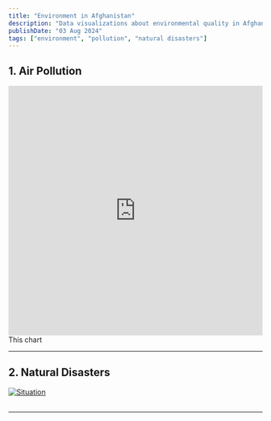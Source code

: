 ```yaml
---
title: "Environment in Afghanistan"
description: "Data visualizations about environmental quality in Afghanistan"
publishDate: "03 Aug 2024"
tags: ["environment", "pollution", "natural disasters"]
---
```



## 1. Air Pollution

<iframe title="Exposure to particulate matter air pollution, 2000 to 2022" aria-label="Interactive line chart" id="datawrapper-chart-lia5T" src="https://datawrapper.dwcdn.net/lia5T/1/" scrolling="no" frameborder="0" style="width: 0; min-width: 100% !important; border: none;" height="496" data-external="1"></iframe><script type="text/javascript">!function(){"use strict";window.addEventListener("message",(function(a){if(void 0!==a.data["datawrapper-height"]){var e=document.querySelectorAll("iframe");for(var t in a.data["datawrapper-height"])for(var r=0;r<e.length;r++)if(e[r].contentWindow===a.source){var i=a.data["datawrapper-height"][t]+"px";e[r].style.height=i}}}))}();
</script>
<br />
This chart

---

## 2. Natural Disasters

<div class='tableauPlaceholder' id='viz1723081705202' style='position: relative'><noscript><a href='https:&#47;&#47;response.reliefweb.int&#47;afghanistan&#47;natural-disasters-dashboard'><img alt='Situation ' src='https:&#47;&#47;public.tableau.com&#47;static&#47;images&#47;Af&#47;Afghanistan-Natural-Disasters_0&#47;Situation&#47;1_rss.png' style='border: none' /></a></noscript><object class='tableauViz'  style='display:none;'><param name='host_url' value='https%3A%2F%2Fpublic.tableau.com%2F' /> <param name='embed_code_version' value='3' /> <param name='path' value='views&#47;Afghanistan-Natural-Disasters_0&#47;Situation?:embed=y&amp;:display_count=yes&amp;:sid=&amp;:redirect=auth&amp;:showTabs=y?:embed%3Dyes&amp;:toolbar=yes&amp;:tabs=no' /> <param name='toolbar' value='no' /><param name='static_image' value='https:&#47;&#47;public.tableau.com&#47;static&#47;images&#47;Af&#47;Afghanistan-Natural-Disasters_0&#47;Situation&#47;1.png' /> <param name='animate_transition' value='yes' /><param name='display_static_image' value='no' /><param name='display_spinner' value='no' /><param name='display_overlay' value='no' /><param name='display_count' value='yes' /><param name='showTabs' value='y?:embed=no' /><param name='tabs' value='no' /></object></div>                <script type='text/javascript'>                    var divElement = document.getElementById('viz1723081705202');                    var vizElement = divElement.getElementsByTagName('object')[0];  vizElement.style.transform = 'scale(0.65)';   vizElement.style.transformOrigin = '0% 0%';   vizElement.style.width='126%';vizElement.style.height='1345px';                                var scriptElement = document.createElement('script');                    scriptElement.src = 'https://public.tableau.com/javascripts/api/viz_v1.js';                    vizElement.parentNode.insertBefore(scriptElement, vizElement);                </script>
<br />

---

